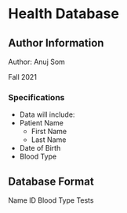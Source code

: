 # Health Database

## Author Information
Author: Anuj Som

Fall 2021

### Specifications

* Data will include:
* Patient Name
  + First Name
  + Last Name
* Date of Birth
* Blood Type 


## Database Format
Name
ID
Blood Type
Tests
